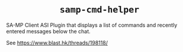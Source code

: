 <div align="center">

# `samp-cmd-helper`

</div>

SA-MP Client ASI Plugin that displays a list of commands and recently entered messages below the chat.

See https://www.blast.hk/threads/198118/

